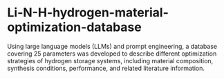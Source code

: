 # Li-N-H-hydrogen-material-optimization-database
Using large language models (LLMs) and prompt engineering, a database covering 25 parameters was developed to describe different optimization strategies of hydrogen storage systems, including material composition, synthesis conditions, performance, and related literature information.
